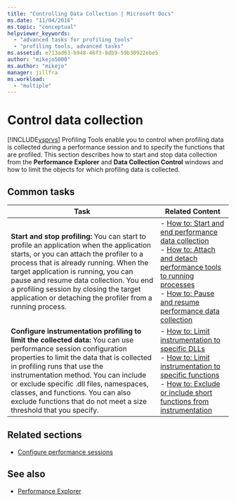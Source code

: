 ```yaml
---
title: "Controlling Data Collection | Microsoft Docs"
ms.date: "11/04/2016"
ms.topic: "conceptual"
helpviewer_keywords:
  - "advanced tasks for profiling tools"
  - "profiling tools, advanced tasks"
ms.assetid: e713ad63-b948-46f3-8db9-59b30922ebe5
author: "mikejo5000"
ms.author: "mikejo"
manager: jillfra
ms.workload:
  - "multiple"
---
```

# Control data collection
[!INCLUDE[vsprvs](../code-quality/includes/vsprvs_md.md)] Profiling Tools enable you to control when profiling data is collected during a performance session and to specify the functions that are profiled. This section describes how to start and stop data collection from the **Performance Explorer** and **Data Collection Control** windows and how to limit the objects for which profiling data is collected.

## Common tasks

|Task|Related Content|
|----------|---------------------|
|**Start and stop profiling:** You can start to profile an application when the application starts, or you can attach the profiler to a process that is already running. When the target application is running, you can pause and resume data collection. You end a profiling session by closing the target application or detaching the profiler from a running process.|-   [How to: Start and end performance data collection](../profiling/how-to-start-and-end-performance-data-collection.md)<br />-   [How to: Attach and detach performance tools to running processes](../profiling/how-to-attach-and-detach-performance-tools-to-running-processes.md)<br />-   [How to: Pause and resume performance data collection](../profiling/how-to-pause-and-resume-performance-data-collection.md)|
|**Configure instrumentation profiling to limit the collected data:** You can use performance session configuration properties to limit the data that is collected in profiling runs that use the instrumentation method. You can include or exclude specific .dll files, namespaces, classes, and functions. You can also exclude functions that do not meet a size threshold that you specify.|-   [How to: Limit instrumentation to specific DLLs](../profiling/how-to-limit-instrumentation-to-specific-dlls.md)<br />-   [How to: Limit instrumentation to specific functions](../profiling/how-to-limit-instrumentation-to-specific-functions.md)<br />-   [How to: Exclude or include short functions from instrumentation](../profiling/how-to-exclude-or-include-short-functions-from-instrumentation.md)|

## Related sections
- [Configure performance sessions](../profiling/configuring-performance-sessions.md)

## See also
- [Performance Explorer](../profiling/performance-explorer.md)